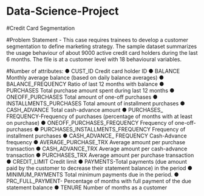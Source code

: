 # Data-Science-Project

#Credit Card Segmentation

#Problem Statement -
This case requires trainees to develop a customer segmentation to define
marketing strategy. The sample dataset summarizes the usage behaviour of about 9000
active credit card holders during the last 6 months. The file is at a customer level with
18 behavioural variables.

#Number of attributes:
● CUST_ID Credit card holder ID
● BALANCE Monthly average balance (based on daily balance averages)
● BALANCE_FREQUENCY Ratio of last 12 months with balance
● PURCHASES Total purchase amount spent during last 12 months
● ONEOFF_PURCHASES Total amount of one-off purchases
● INSTALLMENTS_PURCHASES Total amount of installment purchases
● CASH_ADVANCE Total cash-advance amount
● PURCHASES_ FREQUENCY-Frequency of purchases (percentage of months
with at least on purchase)
● ONEOFF_PURCHASES_FREQUENCY Frequency of one-off-purchases
● PURCHASES_INSTALLMENTS_FREQUENCY Frequency of installment
purchases
● CASH_ADVANCE_ FREQUENCY Cash-Advance frequency
● AVERAGE_PURCHASE_TRX Average amount per purchase transaction
● CASH_ADVANCE_TRX Average amount per cash-advance transaction
● PURCHASES_TRX Average amount per purchase transaction
● CREDIT_LIMIT Credit limit
● PAYMENTS-Total payments (due amount paid by the customer to decrease their
statement balance) in the period
● MINIMUM_PAYMENTS Total minimum payments due in the period.
● PRC_FULL_PAYMENT- Percentage of months with full payment of the due
statement balance
● TENURE Number of months as a customer

